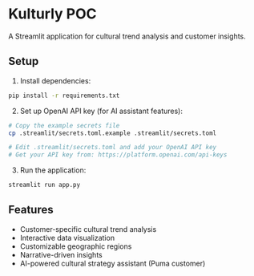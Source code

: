 # Kulturly POC

A Streamlit application for cultural trend analysis and customer insights.

## Setup

1. Install dependencies:
```bash
pip install -r requirements.txt
```

2. Set up OpenAI API key (for AI assistant features):
```bash
# Copy the example secrets file
cp .streamlit/secrets.toml.example .streamlit/secrets.toml

# Edit .streamlit/secrets.toml and add your OpenAI API key
# Get your API key from: https://platform.openai.com/api-keys
```

3. Run the application:
```bash
streamlit run app.py
```

## Features

- Customer-specific cultural trend analysis
- Interactive data visualization
- Customizable geographic regions
- Narrative-driven insights
- AI-powered cultural strategy assistant (Puma customer)
